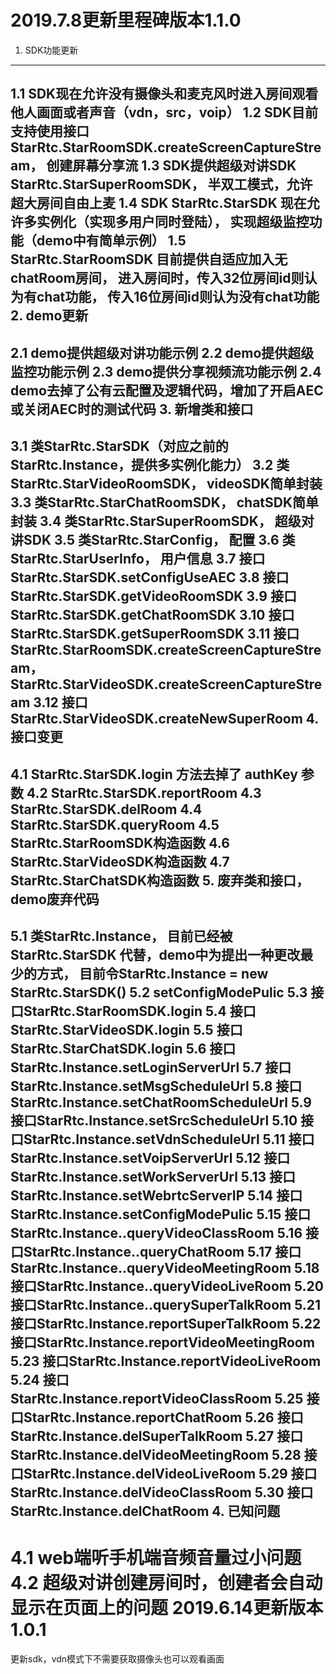 2019.7.8更新里程碑版本1.1.0
==
1. SDK功能更新
---
1.1 SDK现在允许没有摄像头和麦克风时进入房间观看他人画面或者声音（vdn，src，voip）
1.2 SDK目前支持使用接口 StarRtc.StarRoomSDK.createScreenCaptureStream， 创建屏幕分享流
1.3 SDK提供超级对讲SDK StarRtc.StarSuperRoomSDK， 半双工模式，允许超大房间自由上麦
1.4 SDK StarRtc.StarSDK 现在允许多实例化（实现多用户同时登陆）， 实现超级监控功能（demo中有简单示例）
1.5 StarRtc.StarRoomSDK 目前提供自适应加入无chatRoom房间， 进入房间时，传入32位房间id则认为有chat功能， 传入16位房间id则认为没有chat功能
2. demo更新
---
2.1 demo提供超级对讲功能示例
2.2 demo提供超级监控功能示例
2.3 demo提供分享视频流功能示例
2.4 demo去掉了公有云配置及逻辑代码，增加了开启AEC或关闭AEC时的测试代码
3. 新增类和接口
---
3.1 类StarRtc.StarSDK（对应之前的StarRtc.Instance，提供多实例化能力）
3.2 类StarRtc.StarVideoRoomSDK， videoSDK简单封装
3.3 类StarRtc.StarChatRoomSDK， chatSDK简单封装
3.4 类StarRtc.StarSuperRoomSDK， 超级对讲SDK
3.5 类StarRtc.StarConfig， 配置
3.6 类StarRtc.StarUserInfo， 用户信息
3.7 接口StarRtc.StarSDK.setConfigUseAEC
3.8 接口StarRtc.StarSDK.getVideoRoomSDK
3.9 接口StarRtc.StarSDK.getChatRoomSDK
3.10 接口StarRtc.StarSDK.getSuperRoomSDK
3.11 接口StarRtc.StarRoomSDK.createScreenCaptureStream， StarRtc.StarVideoSDK.createScreenCaptureStream
3.12 接口StarRtc.StarVideoSDK.createNewSuperRoom
4. 接口变更
---
4.1 StarRtc.StarSDK.login 方法去掉了 authKey 参数
4.2 StarRtc.StarSDK.reportRoom
4.3 StarRtc.StarSDK.delRoom
4.4 StarRtc.StarSDK.queryRoom
4.5 StarRtc.StarRoomSDK构造函数
4.6 StarRtc.StarVideoSDK构造函数
4.7 StarRtc.StarChatSDK构造函数
5. 废弃类和接口，demo废弃代码
---
5.1 类StarRtc.Instance， 目前已经被StarRtc.StarSDK 代替，demo中为提出一种更改最少的方式， 目前令StarRtc.Instance = new StarRtc.StarSDK()
5.2 setConfigModePulic
5.3 接口StarRtc.StarRoomSDK.login
5.4 接口StarRtc.StarVideoSDK.login
5.5 接口StarRtc.StarChatSDK.login
5.6 接口StarRtc.Instance.setLoginServerUrl 
5.7 接口StarRtc.Instance.setMsgScheduleUrl 
5.8 接口StarRtc.Instance.setChatRoomScheduleUrl 
5.9 接口StarRtc.Instance.setSrcScheduleUrl 
5.10 接口StarRtc.Instance.setVdnScheduleUrl 
5.11 接口StarRtc.Instance.setVoipServerUrl 
5.12 接口StarRtc.Instance.setWorkServerUrl 
5.13 接口StarRtc.Instance.setWebrtcServerIP 
5.14 接口StarRtc.Instance.setConfigModePulic
5.15 接口StarRtc.Instance..queryVideoClassRoom 
5.16 接口StarRtc.Instance..queryChatRoom
5.17 接口StarRtc.Instance..queryVideoMeetingRoom 
5.18 接口StarRtc.Instance..queryVideoLiveRoom 
5.20 接口StarRtc.Instance..querySuperTalkRoom 
5.21 接口StarRtc.Instance.reportSuperTalkRoom 
5.22 接口StarRtc.Instance.reportVideoMeetingRoom 
5.23 接口StarRtc.Instance.reportVideoLiveRoom 
5.24 接口StarRtc.Instance.reportVideoClassRoom 
5.25 接口StarRtc.Instance.reportChatRoom 
5.26 接口StarRtc.Instance.delSuperTalkRoom 
5.27 接口StarRtc.Instance.delVideoMeetingRoom 
5.28 接口StarRtc.Instance.delVideoLiveRoom 
5.29 接口StarRtc.Instance.delVideoClassRoom 
5.30 接口StarRtc.Instance.delChatRoom 
4. 已知问题
---
4.1 web端听手机端音频音量过小问题
4.2 超级对讲创建房间时，创建者会自动显示在页面上的问题
2019.6.14更新版本1.0.1
==
更新sdk，vdn模式下不需要获取摄像头也可以观看画面